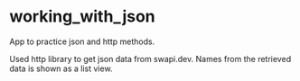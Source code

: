 # working_with_json

App to practice json and http methods.

Used http library to get json data from swapi.dev.
Names from the retrieved data is shown as a list view.
